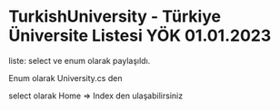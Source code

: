 # TurkishUniversity - Türkiye Üniversite Listesi YÖK 01.01.2023

liste: select ve enum olarak paylaşıldı.

Enum olarak University.cs den 

select olarak Home => Index den ulaşabilirsiniz 
